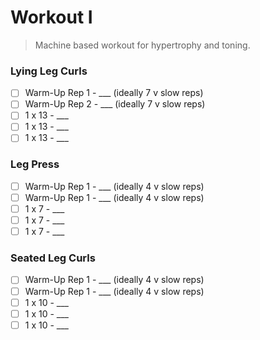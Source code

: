 
# Workout I

> Machine based workout for hypertrophy and toning.

### Lying Leg Curls

- [ ] Warm-Up Rep 1 - ___ (ideally 7 v slow reps)
- [ ] Warm-Up Rep 2 - ___ (ideally 7 v slow reps)
- [ ] 1 x 13 - ___
- [ ] 1 x 13 - ___
- [ ] 1 x 13 - ___

### Leg Press

- [ ] Warm-Up Rep 1 - ___ (ideally 4 v slow reps)
- [ ] Warm-Up Rep 1 - ___ (ideally 4 v slow reps)
- [ ] 1 x 7 - ___
- [ ] 1 x 7 - ___
- [ ] 1 x 7 - ___

### Seated Leg Curls

- [ ] Warm-Up Rep 1 - ___ (ideally 4 v slow reps)
- [ ] Warm-Up Rep 1 - ___ (ideally 4 v slow reps)
- [ ] 1 x 10 - ___
- [ ] 1 x 10 - ___
- [ ] 1 x 10 - ___
